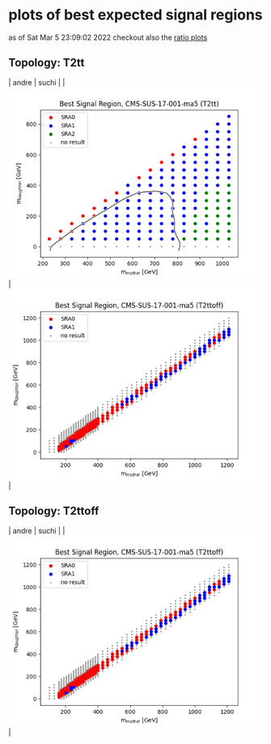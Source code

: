 # plots of best expected signal regions
as of Sat Mar  5 23:09:02 2022
checkout also the [ratio plots](README.md)

## Topology: T2tt

| andre | suchi |
| <img src="bestSR_CMS-SUS-17-001-ma5_T2tt.png" /> | <img src="bestSR_CMS-SUS-17-001-ma5_T2ttoff.png" /> |

## Topology: T2ttoff

| andre | suchi |
| <img src="bestSR_CMS-SUS-17-001-ma5_T2ttoff.png" /> |
